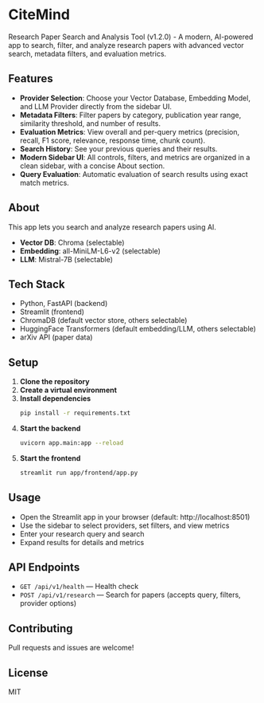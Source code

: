 # CiteMind

Research Paper Search and Analysis Tool (v1.2.0) - A modern, AI-powered app to search, filter, and analyze research papers with advanced vector search, metadata filters, and evaluation metrics.

## Features

- **Provider Selection**: Choose your Vector Database, Embedding Model, and LLM Provider directly from the sidebar UI.
- **Metadata Filters**: Filter papers by category, publication year range, similarity threshold, and number of results.
- **Evaluation Metrics**: View overall and per-query metrics (precision, recall, F1 score, relevance, response time, chunk count).
- **Search History**: See your previous queries and their results.
- **Modern Sidebar UI**: All controls, filters, and metrics are organized in a clean sidebar, with a concise About section.
- **Query Evaluation**: Automatic evaluation of search results using exact match metrics.

## About

This app lets you search and analyze research papers using AI.
- **Vector DB**: Chroma (selectable)
- **Embedding**: all-MiniLM-L6-v2 (selectable)
- **LLM**: Mistral-7B (selectable)

## Tech Stack
- Python, FastAPI (backend)
- Streamlit (frontend)
- ChromaDB (default vector store, others selectable)
- HuggingFace Transformers (default embedding/LLM, others selectable)
- arXiv API (paper data)

## Setup

1. **Clone the repository**
2. **Create a virtual environment**
3. **Install dependencies**
   ```bash
   pip install -r requirements.txt
   ```
4. **Start the backend**
   ```bash
   uvicorn app.main:app --reload
   ```
5. **Start the frontend**
   ```bash
   streamlit run app/frontend/app.py
   ```

## Usage
- Open the Streamlit app in your browser (default: http://localhost:8501)
- Use the sidebar to select providers, set filters, and view metrics
- Enter your research query and search
- Expand results for details and metrics

## API Endpoints
- `GET /api/v1/health` — Health check
- `POST /api/v1/research` — Search for papers (accepts query, filters, provider options)

## Contributing
Pull requests and issues are welcome!

## License
MIT 
